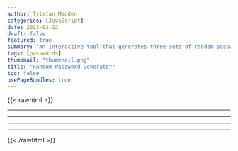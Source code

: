 ```yaml
---
author: Tristan Madden
categories: [JavaScript]
date: 2023-03-22
draft: false
featured: true
summary: "An interactive tool that generates three sets of random passwords with varying complexity levels (including special characters, alphanumeric, and alphabetic only) and automatically refreshes with new passwords on page reload."
tags: [passwords]
thumbnail: "thumbnail.png"
title: "Random Password Generator"
toc: false
usePageBundles: true
---
```


{{< rawhtml >}}
      <hr>
      <div id="passwords"></div>
      <hr>
      <div id="worse-passwords"></div>
      <hr>
      <div id="worser-passwords"></div>
      <hr>
{{< /rawhtml >}}
    
<script>

//Passwords
  for (let i = 0; i <= 9; i++) {
    let passwordLength = 12 + i;
let password = Array.from(crypto.getRandomValues(new Uint8Array(passwordLength))).map(byte => String.fromCharCode(33 + byte % 94)).join('');
    
    const para = document.createElement("p");
    const node = document.createTextNode(password);
    para.appendChild(node);

    const element = document.getElementById("passwords");
    element.appendChild(para);

  }
  //Worse Passwords
    for (let i = 0; i <= 9; i++) {
    let passwordLength = 12 + i;
    let password = Array.from(crypto.getRandomValues(new Uint8Array(passwordLength)))
  .map(byte => {
    const offset = byte % 62;
    if (offset < 10) {
      return String.fromCharCode(48 + offset); // 0-9
    } else if (offset < 36) {
      return String.fromCharCode(65 + offset - 10); // A-Z
    } else {
      return String.fromCharCode(97 + offset - 36); // a-z
    }
  })
  .join('');

    const para = document.createElement("p");
    const node = document.createTextNode(password);
    para.appendChild(node);

    const element = document.getElementById("worse-passwords");
    element.appendChild(para);

  }
//Worser Passwords
    for (let i = 0; i <= 9; i++) {
    let passwordLength = 12 + i;
    let password = Array.from(crypto.getRandomValues(new Uint8Array(passwordLength)))
 .map(byte => {
    const offset = byte % 52;
    if (offset < 26) {
      return String.fromCharCode(65 + offset); // A-Z
    } else {
      return String.fromCharCode(97 + offset - 26); // a-z
    }
  })
  .join('');

    const para = document.createElement("p");
    const node = document.createTextNode(password);
    para.appendChild(node);

    const element = document.getElementById("worser-passwords");
    element.appendChild(para);

  }
</script>
<!-- {{- define "page-script" -}} -->

<!-- {{- end -}} -->